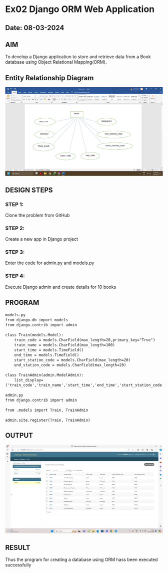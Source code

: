 # Ex02 Django ORM Web Application
## Date: 08-03-2024

## AIM
To develop a Django application to store and retrieve data from a Book database using Object Relational Mapping(ORM).

## Entity Relationship Diagram

![alt text](<web railway.jpg>)
## DESIGN STEPS

### STEP 1:
Clone the problem from GitHub

### STEP 2:
Create a new app in Django project

### STEP 3:
Enter the code for admin.py and models.py

### STEP 4:
Execute Django admin and create details for 10 books

## PROGRAM
```
models.py
from django.db import models
from django.contrib import admin

class Train(models.Model):
    train_code = models.CharField(max_length=20,primary_key="True")
    train_name = models.CharField(max_length=100)
    start_time = models.TimeField()
    end_time = models.TimeField()
    start_station_code = models.CharField(max_length=20)
    end_station_code = models.CharField(max_length=20)

class TrainAdmin(admin.ModelAdmin):
    list_display=('train_code','train_name','start_time','end_time','start_station_code','end_station_co

admin.py
from django.contrib import admin

from .models import Train, TrainAdmin

admin.site.register(Train, TrainAdmin)
```


## OUTPUT

![OUTPUT](<WEB output (2).png>)

## RESULT
Thus the program for creating a database using ORM hass been executed successfully
